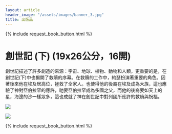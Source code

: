```yaml
---
layout: article
header_image: "/assets/images/banner_3.jpg"
title: 出版品
---
```


{% include request_book_button.html %}

# 創世記 (下) (19x26公分，16開)

創世記描述了許多創造的來源：宇宙、地球、植物、動物和人類，更重要的是，在創世記(下)中也揭開了救贖的序幕。在救贖的工作中，約瑟扮演著重要的角色。因著後來他在埃及居高位，拯救了全家人。也使得他的後裔在埃及成為大族，這也應驗了神對亞伯拉罕的應許，祂要亞伯拉罕成為多國之父，而他的後裔要如天上的星，海邊的沙一樣眾多，這也成就了神在創世記中對列國所應許的救贖與祝福。 
 
![]({{site.baseurl}}/assets/images/books/創世記（下）.jpg) 

![]({{site.baseurl}}/assets/images/books/創世記（下）二.jpg) 


{% include request_book_button.html %}
